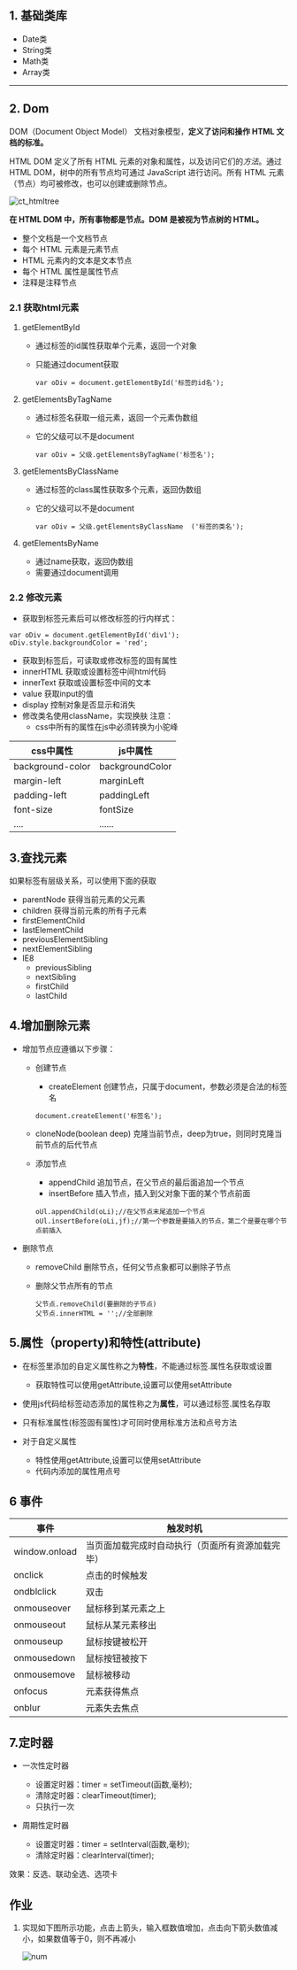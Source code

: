 ## 1. 基础类库

- Date类
- String类
- Math类
- Array类

------

## 2. Dom

DOM（Document Object Model） 文档对象模型，**定义了访问和操作 HTML 文档的标准。**

 HTML DOM 定义了所有 HTML 元素的对象和属性，以及访问它们的*方法*。通过 HTML DOM，树中的所有节点均可通过 JavaScript 进行访问。所有 HTML 元素（节点）均可被修改，也可以创建或删除节点。

 ![ct_htmltree](image/ct_htmltree.gif)

**在 HTML DOM 中，所有事物都是节点。DOM 是被视为节点树的 HTML。**

- 整个文档是一个文档节点
- 每个 HTML 元素是元素节点
- HTML 元素内的文本是文本节点
- 每个 HTML 属性是属性节点
- 注释是注释节点

### 2.1 获取html元素

1. getElementById	

   - 通过标签的id属性获取单个元素，返回一个对象

   - 只能通过document获取

     ~~~
     var oDiv = document.getElementById('标签的id名');
     ~~~

2. getElementsByTagName

   - 通过标签名获取一组元素，返回一个元素伪数组

   - 它的父级可以不是document

     ~~~
     var oDiv = 父级.getElementsByTagName('标签名');
     ~~~

3. getElementsByClassName  

   - 通过标签的class属性获取多个元素，返回伪数组

   - 它的父级可以不是document

     ~~~
     var oDiv = 父级.getElementsByClassName  ('标签的类名');
     ~~~

4. getElementsByName  

   - 通过name获取，返回伪数组
   - 需要通过document调用


### 2.2  修改元素
- 获取到标签元素后可以修改标签的行内样式：

```
var oDiv = document.getElementById('div1');
oDiv.style.backgroundColor = 'red';
```
- 获取到标签后，可读取或修改标签的固有属性
- innerHTML  获取或设置标签中间html代码
- innerText 获取或设置标签中间的文本
- value 获取input的值
- display 控制对象是否显示和消失
- 修改类名使用className，实现换肤
  注意：
  - css中所有的属性在js中必须转换为小驼峰

| css中属性           | js中属性           |
| ---------------- | --------------- |
| background-color | backgroundColor |
| margin-left      | marginLeft      |
| padding-left     | paddingLeft     |
| font-size        | fontSize        |
| ....             | ......          |

## 3.查找元素

   如果标签有层级关系，可以使用下面的获取      

- parentNode  获得当前元素的父元素
- children 获得当前元素的所有子元素
- firstElementChild
- lastElementChild
- previousElementSibling
- nextElementSibling
- IE8
  - previousSibling 
  - nextSibling
  - firstChild
  - lastChild

## 4.增加删除元素

- 增加节点应遵循以下步骤：

  - 创建节点

    - createElement   创建节点，只属于document，参数必须是合法的标签名

    ```
    document.createElement('标签名');
    ```

  - cloneNode(boolean deep) 克隆当前节点，deep为true，则同时克隆当前节点的后代节点

  - 添加节点

    - appendChild     追加节点，在父节点的最后面追加一个节点
    - insertBefore    插入节点，插入到父对象下面的某个节点前面

    ```
    oUl.appendChild(oLi);//在父节点末尾追加一个节点
    oUl.insertBefore(oLi,jf);//第一个参数是要插入的节点，第二个是要在哪个节点前插入
    ```

- 删除节点

  - removeChild     删除节点，任何父节点象都可以删除子节点

  - 删除父节点所有的节点  

    ```
    父节点.removeChild(要删除的子节点)
    父节点.innerHTML = '';//全部删除
    ```

## 5.属性（property)和特性(attribute)

- 在标签里添加的自定义属性称之为**特性**，不能通过标签.属性名获取或设置

  - 获取特性可以使用getAttribute,设置可以使用setAttribute

- 使用js代码给标签动态添加的属性称之为**属性**，可以通过标签.属性名存取

- 只有标准属性(标签固有属性)才可同时使用标准方法和点号方法

- 对于自定义属性

  - 特性使用getAttribute,设置可以使用setAttribute
  - 代码内添加的属性用点号



## 6 事件

| 事件          | 触发时机                                         |
| ------------- | ------------------------------------------------ |
| window.onload | 当页面加载完成时自动执行（页面所有资源加载完毕） |
| onclick       | 点击的时候触发                                   |
| ondblclick    | 双击                                             |
| onmouseover   | 鼠标移到某元素之上                               |
| onmouseout    | 鼠标从某元素移出                                 |
| onmouseup     | 鼠标按键被松开                                   |
| onmousedown   | 鼠标按钮被按下                                   |
| onmousemove   | 鼠标被移动                                       |
| onfocus       | 元素获得焦点                                     |
| onblur        | 元素失去焦点                                     |

## 7.定时器

- 一次性定时器
  - 设置定时器：timer = setTimeout(函数,毫秒);
  - 清除定时器：clearTimeout(timer);
  - 只执行一次

- 周期性定时器
  - 设置定时器：timer = setInterval(函数,毫秒);
  - 清除定时器：clearInterval(timer);

效果：反选、联动全选、选项卡

## 作业

1. 实现如下图所示功能，点击上箭头，输入框数值增加，点击向下箭头数值减小，如果数值等于0，则不再减小

    ![num](image/num.png)


